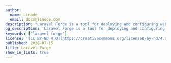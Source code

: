 ```yaml
---
author:
  name: Linode
  email: docs@linode.com
description: "Laravel Forge is a tool for deploying and configuring web applications. It was developed by the makers of the Laravel framework, but it can be used to automate the deployment of any web application that uses a PHP server."
og_description: 'Laravel Forge is a tool for deploying and configuring web applications. It was developed by the makers of the Laravel framework, but it can be used to automate the deployment of any web application that uses a PHP server.'
keywords: ["laravel forge"]
license: '[CC BY-ND 4.0](https://creativecommons.org/licenses/by-nd/4.0)'
published: 2020-07-15
title: Laravel Forge
show_in_lists: true
---
```


